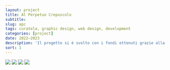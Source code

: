 ```yaml
---
layout: project
title: Al Perpetuo Crepuscolo
subtitle: 
slug: apc
tags: curatela, graphic design, web design, development
categories: [project]
date: 2022—2023
description: 'Il progetto si è svolto con i fondi ottenuti grazie alla Call del Senato degli Studenti Iuav. Ha coinvolto circa duecento studenti in una serie di cinque talk e un laboratorio in cui i partecipanti sono stati invitati a mettersi nei panni dei sostenitori di quattro frange politiche italiane: sinistra e destra autoritarie, sinistra e destra liberali. Gli ospiti invitati sono stati: Noemi Biasetton, Alessandro Lolli (Effequ), Mattia Salvia (NERO), Alessandro Orlowski, Ruben Pater (Valiz). È in preparazione una pubblicazione che raccoglie gli atti del convegno, in forma digitale (sito web) e cartacea (libro).'
sort: 1
---
```

![]({{site.baseurl}}/projects/1.jpg)
![]({{site.baseurl}}/projects/2.jpg)
![]({{site.baseurl}}/projects/3.jpg)
![]({{site.baseurl}}/projects/4.jpg)
